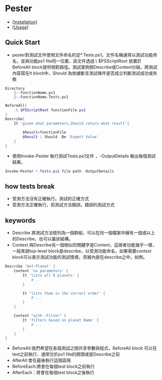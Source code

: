 # Pester

- [[Installation]]
- [[Usage]]
## Quick Start
- pester對測試文件使用文件命名約定*.Tests.ps1。文件名稱通常以測試功能命名，並與功能ps1 file同一位置，該文件透過.\ $PSScriptRoot 放置於BeforeAll block提供相對路徑。測試案例按Describe或Context分組，將測試內容寫在It block中，Should 為依據斷言測試條件是否成立判斷測試成功或失敗
````folder
Directory
    |--functionName.ps1
    |--functionName.Tests.ps1
````
````Powershell
BeforeAll{
    .\ $PSScriptRoot functionFile.ps1
}
Describe{
    It 'given what parameters,Should return what result'{

        $Result=functionFile
        $Result | Should -Be 'Expect Value'
    }
}
````
- 使用Invoke-Pester 執行測試Tests.ps1文件 ，-OutputDetails 輸出每個測試結果。
````Powershell
Invoke-Pester *.Tests.ps1 file path -OutputDetails
````

## how tests break
- 受測方法沒有正確執行。測試的正確方式
- 受測方法正確執行，但測試方法錯誤。錯誤的測試方式

## keywords

- Describe
  將測試方法框列為一個群組，可以在同一個檔案中擁有一個或以上的Describe，也可以巢狀結構。
- Context 與Describe另一個相似的關鍵字是Context，這兩者功能幾乎一樣，一般來說top-level block是describe，以受測功能命名，如果需要context block可以表示測試功能的測試情境，而被內嵌在describe之中，如例。
````Powershell
Describe 'Get-Planet' {
    Context 'no parameters' {
        It 'lists all 8 planets' {
            # ..
        }

        It 'lists them in the correct order' { 
            # ...
        }
    }

    Context "with -Filter" { 
        It 'filters based on planet Name' {
            # ...
        }
    }
}
````
- BeforeAll:我們希望在各個測試之間共享參數與程式，BeforeAll block 可以在test之前執行，通常位於ps1 file的開頭或是Describe之前
- AfterAll:會在最後執行這個區隔
- BeforeEach:將會在每個test block之前執行
- AfterEach：將會在每個test block之後執行



[//begin]: # "Autogenerated link references for markdown compatibility"
[Installation]: installation.md "Installation"
[Usage]: usage.md "Usage"
[//end]: # "Autogenerated link references"